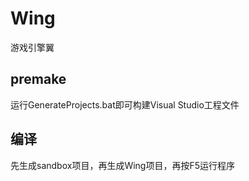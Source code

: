 # Wing
游戏引擎翼

## premake

运行GenerateProjects.bat即可构建Visual Studio工程文件

## 编译

先生成sandbox项目，再生成Wing项目，再按F5运行程序

